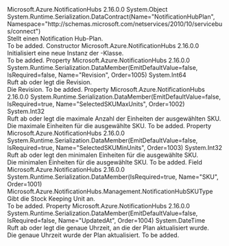 <Type Name="NotificationHubPlan" FullName="Microsoft.Azure.NotificationHubs.Management.NotificationHubPlan">
  <TypeSignature Language="C#" Value="public class NotificationHubPlan" />
  <TypeSignature Language="ILAsm" Value=".class public auto ansi beforefieldinit NotificationHubPlan extends System.Object" />
  <TypeSignature Language="DocId" Value="T:Microsoft.Azure.NotificationHubs.Management.NotificationHubPlan" />
  <TypeSignature Language="VB.NET" Value="Public Class NotificationHubPlan" />
  <TypeSignature Language="F#" Value="type NotificationHubPlan = class" />
  <AssemblyInfo>
    <AssemblyName>Microsoft.Azure.NotificationHubs</AssemblyName>
    <AssemblyVersion>2.16.0.0</AssemblyVersion>
  </AssemblyInfo>
  <Base>
    <BaseTypeName>System.Object</BaseTypeName>
  </Base>
  <Interfaces />
  <Attributes>
    <Attribute>
      <AttributeName>System.Runtime.Serialization.DataContract(Name="NotificationHubPlan", Namespace="http://schemas.microsoft.com/netservices/2010/10/servicebus/connect")</AttributeName>
    </Attribute>
  </Attributes>
  <Docs>
    <summary>Stellt einen Notification Hub-Plan.</summary>
    <remarks>To be added.</remarks>
  </Docs>
  <Members>
    <Member MemberName=".ctor">
      <MemberSignature Language="C#" Value="public NotificationHubPlan ();" />
      <MemberSignature Language="ILAsm" Value=".method public hidebysig specialname rtspecialname instance void .ctor() cil managed" />
      <MemberSignature Language="DocId" Value="M:Microsoft.Azure.NotificationHubs.Management.NotificationHubPlan.#ctor" />
      <MemberSignature Language="VB.NET" Value="Public Sub New ()" />
      <MemberType>Constructor</MemberType>
      <AssemblyInfo>
        <AssemblyName>Microsoft.Azure.NotificationHubs</AssemblyName>
        <AssemblyVersion>2.16.0.0</AssemblyVersion>
      </AssemblyInfo>
      <Parameters />
      <Docs>
        <summary>Initialisiert eine neue Instanz der <see cref="T:Microsoft.Azure.NotificationHubs.Management.NotificationHubPlan" />-Klasse.</summary>
        <remarks>To be added.</remarks>
      </Docs>
    </Member>
    <Member MemberName="Revision">
      <MemberSignature Language="C#" Value="public long Revision { get; set; }" />
      <MemberSignature Language="ILAsm" Value=".property instance int64 Revision" />
      <MemberSignature Language="DocId" Value="P:Microsoft.Azure.NotificationHubs.Management.NotificationHubPlan.Revision" />
      <MemberSignature Language="VB.NET" Value="Public Property Revision As Long" />
      <MemberSignature Language="F#" Value="member this.Revision : int64 with get, set" Usage="Microsoft.Azure.NotificationHubs.Management.NotificationHubPlan.Revision" />
      <MemberType>Property</MemberType>
      <AssemblyInfo>
        <AssemblyName>Microsoft.Azure.NotificationHubs</AssemblyName>
        <AssemblyVersion>2.16.0.0</AssemblyVersion>
      </AssemblyInfo>
      <Attributes>
        <Attribute>
          <AttributeName>System.Runtime.Serialization.DataMember(EmitDefaultValue=false, IsRequired=false, Name="Revision", Order=1005)</AttributeName>
        </Attribute>
      </Attributes>
      <ReturnValue>
        <ReturnType>System.Int64</ReturnType>
      </ReturnValue>
      <Docs>
        <summary>Ruft ab oder legt die Revision.</summary>
        <value>Die Revision.</value>
        <remarks>To be added.</remarks>
      </Docs>
    </Member>
    <Member MemberName="SelectedSKUMaxUnits">
      <MemberSignature Language="C#" Value="public int SelectedSKUMaxUnits { get; set; }" />
      <MemberSignature Language="ILAsm" Value=".property instance int32 SelectedSKUMaxUnits" />
      <MemberSignature Language="DocId" Value="P:Microsoft.Azure.NotificationHubs.Management.NotificationHubPlan.SelectedSKUMaxUnits" />
      <MemberSignature Language="VB.NET" Value="Public Property SelectedSKUMaxUnits As Integer" />
      <MemberSignature Language="F#" Value="member this.SelectedSKUMaxUnits : int with get, set" Usage="Microsoft.Azure.NotificationHubs.Management.NotificationHubPlan.SelectedSKUMaxUnits" />
      <MemberType>Property</MemberType>
      <AssemblyInfo>
        <AssemblyName>Microsoft.Azure.NotificationHubs</AssemblyName>
        <AssemblyVersion>2.16.0.0</AssemblyVersion>
      </AssemblyInfo>
      <Attributes>
        <Attribute>
          <AttributeName>System.Runtime.Serialization.DataMember(EmitDefaultValue=false, IsRequired=true, Name="SelectedSKUMaxUnits", Order=1002)</AttributeName>
        </Attribute>
      </Attributes>
      <ReturnValue>
        <ReturnType>System.Int32</ReturnType>
      </ReturnValue>
      <Docs>
        <summary>Ruft ab oder legt die maximale Anzahl der Einheiten der ausgewählten SKU.</summary>
        <value>Die maximale Einheiten für die ausgewählte SKU.</value>
        <remarks>To be added.</remarks>
      </Docs>
    </Member>
    <Member MemberName="SelectedSKUMinUnits">
      <MemberSignature Language="C#" Value="public int SelectedSKUMinUnits { get; set; }" />
      <MemberSignature Language="ILAsm" Value=".property instance int32 SelectedSKUMinUnits" />
      <MemberSignature Language="DocId" Value="P:Microsoft.Azure.NotificationHubs.Management.NotificationHubPlan.SelectedSKUMinUnits" />
      <MemberSignature Language="VB.NET" Value="Public Property SelectedSKUMinUnits As Integer" />
      <MemberSignature Language="F#" Value="member this.SelectedSKUMinUnits : int with get, set" Usage="Microsoft.Azure.NotificationHubs.Management.NotificationHubPlan.SelectedSKUMinUnits" />
      <MemberType>Property</MemberType>
      <AssemblyInfo>
        <AssemblyName>Microsoft.Azure.NotificationHubs</AssemblyName>
        <AssemblyVersion>2.16.0.0</AssemblyVersion>
      </AssemblyInfo>
      <Attributes>
        <Attribute>
          <AttributeName>System.Runtime.Serialization.DataMember(EmitDefaultValue=false, IsRequired=true, Name="SelectedSKUMinUnits", Order=1003)</AttributeName>
        </Attribute>
      </Attributes>
      <ReturnValue>
        <ReturnType>System.Int32</ReturnType>
      </ReturnValue>
      <Docs>
        <summary>Ruft ab oder legt den minimalen Einheiten für die ausgewählte SKU.</summary>
        <value>Die minimalen Einheiten für die ausgewählte SKU.</value>
        <remarks>To be added.</remarks>
      </Docs>
    </Member>
    <Member MemberName="SKU">
      <MemberSignature Language="C#" Value="public Microsoft.Azure.NotificationHubs.Management.NotificationHubSKUType SKU;" />
      <MemberSignature Language="ILAsm" Value=".field public valuetype Microsoft.Azure.NotificationHubs.Management.NotificationHubSKUType SKU" />
      <MemberSignature Language="DocId" Value="F:Microsoft.Azure.NotificationHubs.Management.NotificationHubPlan.SKU" />
      <MemberSignature Language="VB.NET" Value="Public SKU As NotificationHubSKUType " />
      <MemberSignature Language="F#" Value="val mutable SKU : Microsoft.Azure.NotificationHubs.Management.NotificationHubSKUType" Usage="Microsoft.Azure.NotificationHubs.Management.NotificationHubPlan.SKU" />
      <MemberType>Field</MemberType>
      <AssemblyInfo>
        <AssemblyName>Microsoft.Azure.NotificationHubs</AssemblyName>
        <AssemblyVersion>2.16.0.0</AssemblyVersion>
      </AssemblyInfo>
      <Attributes>
        <Attribute>
          <AttributeName>System.Runtime.Serialization.DataMember(IsRequired=true, Name="SKU", Order=1001)</AttributeName>
        </Attribute>
      </Attributes>
      <ReturnValue>
        <ReturnType>Microsoft.Azure.NotificationHubs.Management.NotificationHubSKUType</ReturnType>
      </ReturnValue>
      <Docs>
        <summary>Gibt die Stock Keeping Unit an.</summary>
        <remarks>To be added.</remarks>
      </Docs>
    </Member>
    <Member MemberName="UpdatedAt">
      <MemberSignature Language="C#" Value="public DateTime UpdatedAt { get; }" />
      <MemberSignature Language="ILAsm" Value=".property instance valuetype System.DateTime UpdatedAt" />
      <MemberSignature Language="DocId" Value="P:Microsoft.Azure.NotificationHubs.Management.NotificationHubPlan.UpdatedAt" />
      <MemberSignature Language="VB.NET" Value="Public ReadOnly Property UpdatedAt As DateTime" />
      <MemberSignature Language="F#" Value="member this.UpdatedAt : DateTime" Usage="Microsoft.Azure.NotificationHubs.Management.NotificationHubPlan.UpdatedAt" />
      <MemberType>Property</MemberType>
      <AssemblyInfo>
        <AssemblyName>Microsoft.Azure.NotificationHubs</AssemblyName>
        <AssemblyVersion>2.16.0.0</AssemblyVersion>
      </AssemblyInfo>
      <Attributes>
        <Attribute>
          <AttributeName>System.Runtime.Serialization.DataMember(EmitDefaultValue=false, IsRequired=false, Name="UpdatedAt", Order=1004)</AttributeName>
        </Attribute>
      </Attributes>
      <ReturnValue>
        <ReturnType>System.DateTime</ReturnType>
      </ReturnValue>
      <Docs>
        <summary>Ruft ab oder legt die genaue Uhrzeit, an die der Plan aktualisiert wurde.</summary>
        <value>Die genaue Uhrzeit wurde der Plan aktualisiert.</value>
        <remarks>To be added.</remarks>
      </Docs>
    </Member>
  </Members>
</Type>